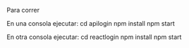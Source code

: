 Para correr

En una consola ejecutar:
cd apilogin
npm install
npm start

En otra consola ejecutar:
cd reactlogin
npm install
npm start